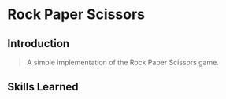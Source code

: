# Rock Paper Scissors

## Introduction
> A simple implementation of the Rock Paper Scissors game.

## Skills Learned
